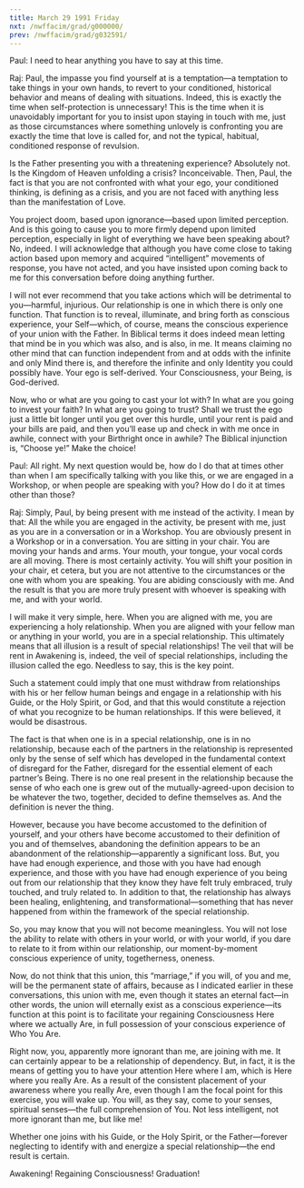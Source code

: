 ```yaml
---
title: March 29 1991 Friday 
nxt: /nwffacim/grad/g000000/
prev: /nwffacim/grad/g032591/
---
```


Paul: I need to hear anything you have to say at this time.

Raj: Paul, the impasse you find yourself at is a temptation—a temptation
to take things in your own hands, to revert to your conditioned,
historical behavior and means of dealing with situations. Indeed, this
is exactly the time when self-protection is unnecessary! This is the
time when it is unavoidably important for you to insist upon staying in
touch with me, just as those circumstances where something unlovely is
confronting you are exactly the time that love is called for, and not
the typical, habitual, conditioned response of revulsion.

Is the Father presenting you with a threatening experience? Absolutely
not. Is the Kingdom of Heaven unfolding a crisis? Inconceivable. Then,
Paul, the fact is that you are not confronted with what your ego, your
conditioned thinking, is defining as a crisis, and you are not faced
with anything less than the manifestation of Love.

You project doom, based upon ignorance—based upon limited perception.
And is this going to cause you to more firmly depend upon limited
perception, especially in light of everything we have been speaking
about? No, indeed. I will acknowledge that although you have come close
to taking action based upon memory and acquired “intelligent” movements
of response, you have not acted, and you have insisted upon coming back
to me for this conversation before doing anything further.

I will not ever recommend that you take actions which will be
detrimental to you—harmful, injurious. Our relationship is one in which
there is only one function. That function is to reveal, illuminate, and
bring forth as conscious experience, your Self—which, of course, means
the conscious experience of your union with the Father. In Biblical
terms it does indeed mean letting that mind be in you which was also,
and is also, in me. It means claiming no other mind that can function
independent from and at odds with the infinite and only Mind there is,
and therefore the infinite and only Identity you could possibly have.
Your ego is self-derived. Your Consciousness, your Being, is
God-derived.

Now, who or what are you going to cast your lot with? In what are you
going to invest your faith? In what are you going to trust? Shall we
trust the ego just a little bit longer until you get over this hurdle,
until your rent is paid and your bills are paid, and then you’ll ease up
and check in with me once in awhile, connect with your Birthright once
in awhile? The Biblical injunction is, “Choose ye!” Make the choice!

Paul: All right. My next question would be, how do I do that at times
other than when I am specifically talking with you like this, or we are
engaged in a Workshop, or when people are speaking with you? How do I do
it at times other than those?

Raj: Simply, Paul, by being present with me instead of the activity. I
mean by that: All the while you are engaged in the activity, be present
with me, just as you are in a conversation or in a Workshop. You are
obviously present in a Workshop or in a conversation. You are sitting in
your chair. You are moving your hands and arms. Your mouth, your tongue,
your vocal cords are all moving. There is most certainly activity. You
will shift your position in your chair, et cetera, but you are not
attentive to the circumstances or the one with whom you are speaking.
You are abiding consciously with me. And the result is that you are more
truly present with whoever is speaking with me, and with your world.

I will make it very simple, here. When you are aligned with me, you are
experiencing a holy relationship. When you are aligned with your fellow
man or anything in your world, you are in a special relationship. This
ultimately means that all illusion is a result of special relationships!
The veil that will be rent in Awakening is, indeed, the veil of special
relationships, including the illusion called the ego. Needless to say,
this is the key point.

Such a statement could imply that one must withdraw from relationships
with his or her fellow human beings and engage in a relationship with
his Guide, or the Holy Spirit, or God, and that this would constitute a
rejection of what you recognize to be human relationships. If this were
believed, it would be disastrous.

The fact is that when one is in a special relationship, one is in no
relationship, because each of the partners in the relationship is
represented only by the sense of self which has developed in the
fundamental context of disregard for the Father, disregard for the
essential element of each partner’s Being. There is no one real present
in the relationship because the sense of who each one is grew out of the
mutually-agreed-upon decision to be whatever the two, together, decided
to define themselves as. And the definition is never the thing.

However, because you have become accustomed to the definition of
yourself, and your others have become accustomed to their definition of
you and of themselves, abandoning the definition appears to be an
abandonment of the relationship—apparently a significant loss. But, you
have had enough experience, and those with you have had enough
experience, and those with you have had enough experience of you being
out from our relationship that they know they have felt truly embraced,
truly touched, and truly related to. In addition to that, the
relationship has always been healing, enlightening, and
transformational—something that has never happened from within the
framework of the special relationship.

So, you may know that you will not become meaningless. You will not lose
the ability to relate with others in your world, or with your world, if
you dare to relate to it from within our relationship, our
moment-by-moment conscious experience of unity, togetherness, oneness.

Now, do not think that this union, this “marriage,” if you will, of you
and me, will be the permanent state of affairs, because as I indicated
earlier in these conversations, this union with me, even though it
states an eternal fact—in other words, the union will eternally exist as
a conscious experience—its function at this point is to facilitate your
regaining Consciousness Here where we actually Are, in full possession
of your conscious experience of Who You Are.

Right now, you, apparently more ignorant than me, are joining with me.
It can certainly appear to be a relationship of dependency. But, in
fact, it is the means of getting you to have your attention Here where I
am, which is Here where you really Are. As a result of the consistent
placement of your awareness where you really Are, even though I am the
focal point for this exercise, you will wake up. You will, as they say,
come to your senses, spiritual senses—the full comprehension of You. Not
less intelligent, not more ignorant than me, but like me!

Whether one joins with his Guide, or the Holy Spirit, or the
Father—forever neglecting to identify with and energize a special
relationship—the end result is certain.

Awakening! Regaining Consciousness! Graduation!
